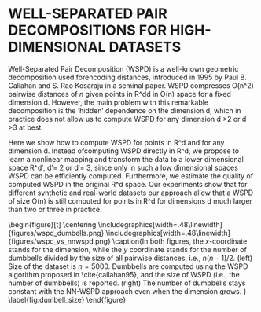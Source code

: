 # WELL-SEPARATED PAIR  DECOMPOSITIONS FOR HIGH-DIMENSIONAL DATASETS
Well-Separated Pair Decomposition (WSPD) is a well-known geometric decomposition used forencoding distances,  introduced in 1995 by Paul B. Callahan and S. Rao Kosaraju in a seminal paper.  WSPD compresses O(n^2) pairwise distances of $n$ given points in R^dd in O(n) space for a fixed dimension d. However, the main problem with this remarkable decomposition is the ’hidden’ dependence on the dimension d, which in practice does not allow us to compute WSPD for any dimension d >2 or d >3 at best. 

Here we show how to compute WSPD for points in R^d and for any dimension d. Instead ofcomputing WSPD directly in R^d, we propose to learn a nonlinear mapping and transform the data to a lower dimensional space R^d′, d′= 2 or d′= 3, since only in such a low dimensional spaces WSPD can be efficiently computed. Furthermore, we estimate the quality of computed WSPD in the original R^d space. Our experiments show that for different synthetic and real-world datasets our approach allow that a WSPD of size O(n) is still computed for points in R^d for dimensions d much larger than two or three in practice.

\begin{figure}[t]
  \centering
  \includegraphics[width=.48\linewidth]{figures/wspd_dumbells.png} 
    \includegraphics[width=.48\linewidth]{figures/wspd_vs_nnwspd.png} 
  \caption{In both figures, the $x$-coordinate stands for the dimension, while the $y$ coordinate stands for the number of dumbbells divided by the size of all pairwise distances, i.e., $n(n-1)/2$. (left) Size of the dataset is $n = 5000$. Dumbbells 
  are computed using the WSPD algorithm proposed in \cite{callahan95}, and the 
  size of WSPD (i.e., the number of dumbbells) is reported. 
  (right) The number of dumbbells stays constant with the NN-WSPD approach even when the dimension grows.  }
 \label{fig:dumbell_size}
\end{figure}
